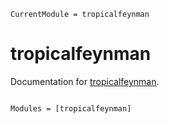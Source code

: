 ```@meta
CurrentModule = tropicalfeynman
```

# tropicalfeynman

Documentation for [tropicalfeynman](https://github.com/blociss/tropicalfeynman.jl).

```@index
```

```@autodocs
Modules = [tropicalfeynman]
```

